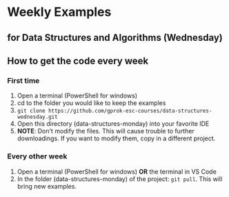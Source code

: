 # Weekly Examples
## for Data Structures and Algorithms (Wednesday)

## How to get the code every week
### First time
1. Open a terminal (PowerShell for windows) 
2. cd to the folder you would like to keep the examples
3. ```git clone https://github.com/gprok-esc-courses/data-structures-wednesday.git```
4. Open this directory (data-structures-monday) into your favorite IDE
5. **NOTE**: Don't modify the files. This will cause trouble to further downloadings. If you want to modify them, copy in a different project.

### Every other week
1. Open a terminal (PowerShell for windows) **OR** the terminal in VS Code
2. In the folder (data-structures-monday) of the project: ```git pull```. This will bring new examples.